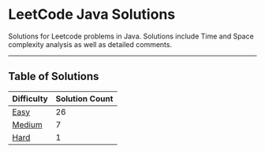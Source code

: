 # LeetCode Java Solutions

Solutions for Leetcode problems in Java. Solutions include Time and Space complexity analysis as well as detailed
comments.

---

## Table of Solutions

| Difficulty                  | Solution Count |
|-----------------------------|----------------|
| [Easy](/Easy/README.md)     | 26             |
| [Medium](/Medium/README.md) | 7              |
| [Hard](/Hard/README.md)     | 1              |
